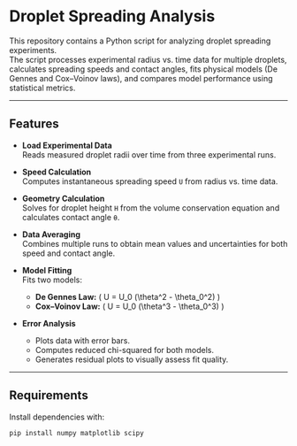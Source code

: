 # Droplet Spreading Analysis

This repository contains a Python script for analyzing droplet spreading experiments.  
The script processes experimental radius vs. time data for multiple droplets, calculates spreading speeds and contact angles, fits physical models (De Gennes and Cox–Voinov laws), and compares model performance using statistical metrics.

---

## Features

- **Load Experimental Data**  
  Reads measured droplet radii over time from three experimental runs.

- **Speed Calculation**  
  Computes instantaneous spreading speed `U` from radius vs. time data.

- **Geometry Calculation**  
  Solves for droplet height `H` from the volume conservation equation and calculates contact angle `θ`.

- **Data Averaging**  
  Combines multiple runs to obtain mean values and uncertainties for both speed and contact angle.

- **Model Fitting**  
  Fits two models:  
  - **De Gennes Law:** \( U = U_0 (\theta^2 - \theta_0^2) \)  
  - **Cox–Voinov Law:** \( U = U_0 (\theta^3 - \theta_0^3) \)

- **Error Analysis**  
  - Plots data with error bars.
  - Computes reduced chi-squared for both models.
  - Generates residual plots to visually assess fit quality.

---

## Requirements

Install dependencies with:

```bash
pip install numpy matplotlib scipy
